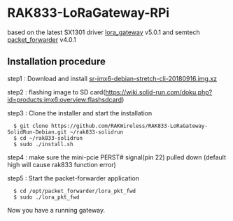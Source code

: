 # RAK833-LoRaGateway-RPi

based on the latest SX1301 driver [lora_gateway](https://github.com/Lora-net/lora_gateway) v5.0.1 and semtech [packet_forwarder](https://github.com/Lora-net/packet_forwarder) v4.0.1  


##	Installation procedure
 
step1 : Download and install [sr-imx6-debian-stretch-cli-20180916.img.xz](https://images.solid-build.xyz/IMX6/Debian/) 

step2 : flashing image to SD card(https://wiki.solid-run.com/doku.php?id=products:imx6:overview:flashsdcard)

step3 : Clone the installer and start the installation

      $ git clone https://github.com/RAKWireless/RAK833-LoRaGateway-SolidRun-Debian.git ~/rak833-solidrun
      $ cd ~/rak833-solidrun
      $ sudo ./install.sh

step4 : make sure the mini-pcie PERST# signal(pin 22) pulled down (default high will cause rak833 function error)

step5 : Start the packet-forwarder application

      $ cd /opt/packet_forwarder/lora_pkt_fwd
      $ sudo ./lora_pkt_fwd
           

Now you have a running gateway.
